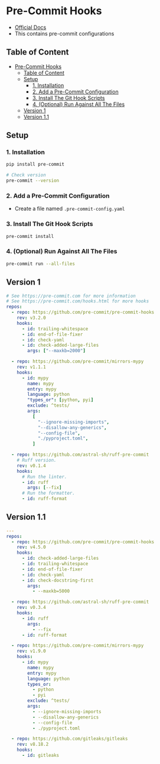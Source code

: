 # Pre-Commit Hooks

- [Official Docs](https://pre-commit.com/)
- This contains pre-commit configurations

## Table of Content

- [Pre-Commit Hooks](#pre-commit-hooks)
  - [Table of Content](#table-of-content)
  - [Setup](#setup)
    - [1. Installation](#1-installation)
    - [2. Add a Pre-Commit Configuration](#2-add-a-pre-commit-configuration)
    - [3. Install The Git Hook Scripts](#3-install-the-git-hook-scripts)
    - [4. (Optional) Run Against All The Files](#4-optional-run-against-all-the-files)
  - [Version 1](#version-1)
  - [Version 1.1](#version-11)

## Setup

### 1. Installation

```sh
pip install pre-commit

# Check version
pre-commit --version
```

### 2. Add a Pre-Commit Configuration

- Create a file named `.pre-commit-config.yaml`

### 3. Install The Git Hook Scripts

```sh
pre-commit install
```

### 4. (Optional) Run Against All The Files

```sh
pre-commit run --all-files
```

## Version 1

```yaml
# See https://pre-commit.com for more information
# See https://pre-commit.com/hooks.html for more hooks
repos:
  - repo: https://github.com/pre-commit/pre-commit-hooks
    rev: v3.2.0
    hooks:
      - id: trailing-whitespace
      - id: end-of-file-fixer
      - id: check-yaml
      - id: check-added-large-files
        args: ["--maxkb=2000"]

  - repo: https://github.com/pre-commit/mirrors-mypy
    rev: v1.1.1
    hooks:
      - id: mypy
        name: mypy
        entry: mypy
        language: python
        "types_or": [python, pyi]
        exclude: ^tests/
        args:
          [
            "--ignore-missing-imports",
            "--disallow-any-generics",
            "--config-file",
            "./pyproject.toml",
          ]

  - repo: https://github.com/astral-sh/ruff-pre-commit
    # Ruff version.
    rev: v0.1.4
    hooks:
      # Run the linter.
      - id: ruff
        args: [--fix]
      # Run the formatter.
      - id: ruff-format

```

## Version 1.1

```yaml
---
repos:
  - repo: https://github.com/pre-commit/pre-commit-hooks
    rev: v4.5.0
    hooks:
      - id: check-added-large-files
      - id: trailing-whitespace
      - id: end-of-file-fixer
      - id: check-yaml
      - id: check-docstring-first
        args:
          - --maxkb=5000

  - repo: https://github.com/astral-sh/ruff-pre-commit
    rev: v0.3.4
    hooks:
      - id: ruff
        args:
          - --fix
      - id: ruff-format

  - repo: https://github.com/pre-commit/mirrors-mypy
    rev: v1.9.0
    hooks:
      - id: mypy
        name: mypy
        entry: mypy
        language: python
        types_or:
          - python
          - pyi
        exclude: ^tests/
        args:
          - --ignore-missing-imports
          - --disallow-any-generics
          - --config-file
          - ./pyproject.toml

  - repo: https://github.com/gitleaks/gitleaks
    rev: v8.18.2
    hooks:
      - id: gitleaks

```
